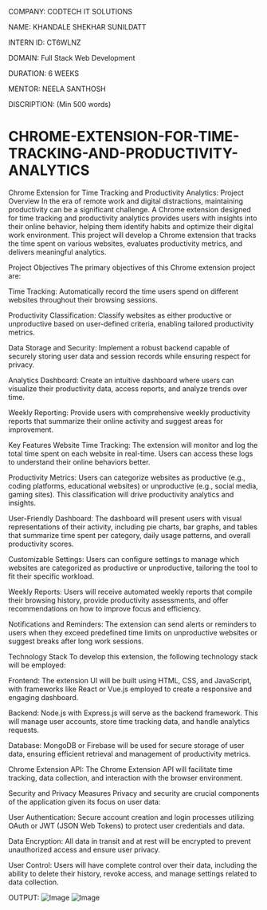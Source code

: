 COMPANY: CODTECH IT SOLUTIONS

NAME: KHANDALE SHEKHAR SUNILDATT

INTERN ID: CT6WLNZ

DOMAIN: Full Stack Web Development

DURATION: 6 WEEKS

MENTOR: NEELA SANTHOSH

DISCRIPTION: (Min 500 words)


# CHROME-EXTENSION-FOR-TIME-TRACKING-AND-PRODUCTIVITY-ANALYTICS

Chrome Extension for Time Tracking and Productivity Analytics: Project Overview
In the era of remote work and digital distractions, maintaining productivity can be a significant challenge. A Chrome extension designed for time tracking and productivity analytics provides users with insights into their online behavior, helping them identify habits and optimize their digital work environment. This project will develop a Chrome extension that tracks the time spent on various websites, evaluates productivity metrics, and delivers meaningful analytics.

Project Objectives
The primary objectives of this Chrome extension project are:

Time Tracking: Automatically record the time users spend on different websites throughout their browsing sessions.

Productivity Classification: Classify websites as either productive or unproductive based on user-defined criteria, enabling tailored productivity metrics.

Data Storage and Security: Implement a robust backend capable of securely storing user data and session records while ensuring respect for privacy.

Analytics Dashboard: Create an intuitive dashboard where users can visualize their productivity data, access reports, and analyze trends over time.

Weekly Reporting: Provide users with comprehensive weekly productivity reports that summarize their online activity and suggest areas for improvement.

Key Features
Website Time Tracking: The extension will monitor and log the total time spent on each website in real-time. Users can access these logs to understand their online behaviors better.

Productivity Metrics: Users can categorize websites as productive (e.g., coding platforms, educational websites) or unproductive (e.g., social media, gaming sites). This classification will drive productivity analytics and insights.

User-Friendly Dashboard: The dashboard will present users with visual representations of their activity, including pie charts, bar graphs, and tables that summarize time spent per category, daily usage patterns, and overall productivity scores.

Customizable Settings: Users can configure settings to manage which websites are categorized as productive or unproductive, tailoring the tool to fit their specific workload.

Weekly Reports: Users will receive automated weekly reports that compile their browsing history, provide productivity assessments, and offer recommendations on how to improve focus and efficiency.

Notifications and Reminders: The extension can send alerts or reminders to users when they exceed predefined time limits on unproductive websites or suggest breaks after long work sessions.

Technology Stack
To develop this extension, the following technology stack will be employed:

Frontend: The extension UI will be built using HTML, CSS, and JavaScript, with frameworks like React or Vue.js employed to create a responsive and engaging dashboard.

Backend: Node.js with Express.js will serve as the backend framework. This will manage user accounts, store time tracking data, and handle analytics requests.

Database: MongoDB or Firebase will be used for secure storage of user data, ensuring efficient retrieval and management of productivity metrics.

Chrome Extension API: The Chrome Extension API will facilitate time tracking, data collection, and interaction with the browser environment.

Security and Privacy Measures
Privacy and security are crucial components of the application given its focus on user data:

User Authentication: Secure account creation and login processes utilizing OAuth or JWT (JSON Web Tokens) to protect user credentials and data.

Data Encryption: All data in transit and at rest will be encrypted to prevent unauthorized access and ensure user privacy.

User Control: Users will have complete control over their data, including the ability to delete their history, revoke access, and manage settings related to data collection.

OUTPUT: ![Image](https://github.com/user-attachments/assets/2326b672-9abb-4727-a022-01346ec200a1)
![Image](https://github.com/user-attachments/assets/7ca4f94e-5824-4c83-aa7e-b3beb182cdeb)
